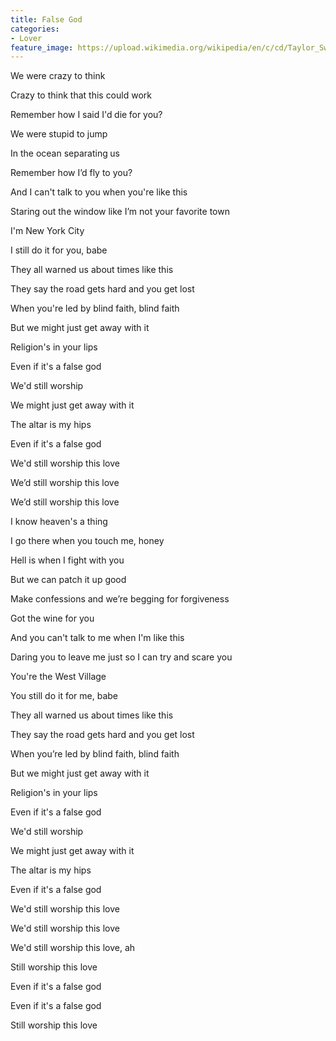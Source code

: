 ```yaml
---
title: False God
categories:
- Lover
feature_image: https://upload.wikimedia.org/wikipedia/en/c/cd/Taylor_Swift_-_Lover.png
--- 
```

We were crazy to think

Crazy to think that this could work

Remember how I said I'd die for you?

We were stupid to jump

In the ocean separating us

Remember how I’d fly to you?

And I can't talk to you when you're like this

Staring out the window like I’m not your favorite town

I'm New York City

I still do it for you, babe

They all warned us about times like this

They say the road gets hard and you get lost

When you're led by blind faith, blind faith

But we might just get away with it

Religion's in your lips

Even if it's a false god

We'd still worship

We might just get away with it

The altar is my hips

Even if it's a false god

We'd still worship this love

We’d still worship this love

We’d still worship this love

I know heaven's a thing

I go there when you touch me, honey

Hell is when I fight with you

But we can patch it up good

Make confessions and we’re begging for forgiveness

Got the wine for you

And you can't talk to me when I'm like this

Daring you to leave me just so I can try and scare you

You're the West Village

You still do it for me, babe

They all warned us about times like this

They say the road gets hard and you get lost

When you’re led by blind faith, blind faith

But we might just get away with it

Religion's in your lips

Even if it's a false god

We'd still worship

We might just get away with it

The altar is my hips

Even if it's a false god

We'd still worship this love

We'd still worship this love

We'd still worship this love, ah

Still worship this love

Even if it's a false god

Even if it's a false god

Still worship this love